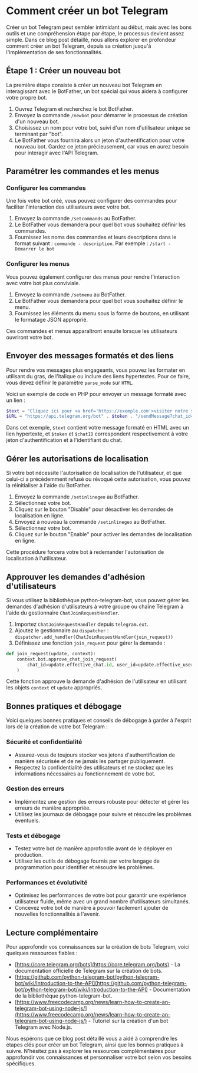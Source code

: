 # Comment créer un bot Telegram

Créer un bot Telegram peut sembler intimidant au début, mais avec les bons outils et une compréhension étape par étape, le processus devient assez simple. Dans ce blog post détaillé, nous allons explorer en profondeur comment créer un bot Telegram, depuis sa création jusqu'à l'implémentation de ses fonctionnalités.

## Étape 1 : Créer un nouveau bot

La première étape consiste à créer un nouveau bot Telegram en interagissant avec le BotFather, un bot spécial qui vous aidera à configurer votre propre bot.

1. Ouvrez Telegram et recherchez le bot BotFather.
2. Envoyez la commande `/newbot` pour démarrer le processus de création d'un nouveau bot.
3. Choisissez un nom pour votre bot, suivi d'un nom d'utilisateur unique se terminant par "bot".
4. Le BotFather vous fournira alors un jeton d'authentification pour votre nouveau bot. Gardez ce jeton précieusement, car vous en aurez besoin pour interagir avec l'API Telegram.

## Paramétrer les commandes et les menus

### Configurer les commandes

Une fois votre bot créé, vous pouvez configurer des commandes pour faciliter l'interaction des utilisateurs avec votre bot.

1. Envoyez la commande `/setcommands` au BotFather.
2. Le BotFather vous demandera pour quel bot vous souhaitez définir les commandes.
3. Fournissez les noms des commandes et leurs descriptions dans le format suivant : `commande - description`.
   Par exemple : `/start - Démarrer le bot`

### Configurer les menus

Vous pouvez également configurer des menus pour rendre l'interaction avec votre bot plus conviviale.

1. Envoyez la commande `/setmenu` au BotFather.
2. Le BotFather vous demandera pour quel bot vous souhaitez définir le menu.
3. Fournissez les éléments du menu sous la forme de boutons, en utilisant le formatage JSON approprié.

Ces commandes et menus apparaîtront ensuite lorsque les utilisateurs ouvriront votre bot.

## Envoyer des messages formatés et des liens

Pour rendre vos messages plus engageants, vous pouvez les formater en utilisant du gras, de l'italique ou inclure des liens hypertextes. Pour ce faire, vous devez définir le paramètre `parse_mode` sur `HTML`.

Voici un exemple de code en PHP pour envoyer un message formaté avec un lien :

```php
$text = "Cliquez ici pour <a href='https://exemple.com'>visiter notre site</a>";
$URL = "https://api.telegram.org/bot" . $token . "/sendMessage?chat_id=" . $chatID . "&text=" . urlencode($text) . "&parse_mode=HTML";
```

Dans cet exemple, `$text` contient votre message formaté en HTML avec un lien hypertexte, et `$token` et `$chatID` correspondent respectivement à votre jeton d'authentification et à l'identifiant du chat.

## Gérer les autorisations de localisation

Si votre bot nécessite l'autorisation de localisation de l'utilisateur, et que celui-ci a précédemment refusé ou révoqué cette autorisation, vous pouvez la réinitialiser à l'aide du BotFather.

1. Envoyez la commande `/setinlinegeo` au BotFather.
2. Sélectionnez votre bot.
3. Cliquez sur le bouton "Disable" pour désactiver les demandes de localisation en ligne.
4. Envoyez à nouveau la commande `/setinlinegeo` au BotFather.
5. Sélectionnez votre bot.
6. Cliquez sur le bouton "Enable" pour activer les demandes de localisation en ligne.

Cette procédure forcera votre bot à redemander l'autorisation de localisation à l'utilisateur.

## Approuver les demandes d'adhésion d'utilisateurs

Si vous utilisez la bibliothèque python-telegram-bot, vous pouvez gérer les demandes d'adhésion d'utilisateurs à votre groupe ou chaîne Telegram à l'aide du gestionnaire `ChatJoinRequestHandler`.

1. Importez `ChatJoinRequestHandler` depuis `telegram.ext`.
2. Ajoutez le gestionnaire au `dispatcher` : `dispatcher.add_handler(ChatJoinRequestHandler(join_request))`
3. Définissez une fonction `join_request` pour gérer la demande :

```python
def join_request(update, context):
    context.bot.approve_chat_join_request(
        chat_id=update.effective_chat.id, user_id=update.effective_user.id
    )
```

Cette fonction approuve la demande d'adhésion de l'utilisateur en utilisant les objets `context` et `update` appropriés.

## Bonnes pratiques et débogage

Voici quelques bonnes pratiques et conseils de débogage à garder à l'esprit lors de la création de votre bot Telegram :

### Sécurité et confidentialité

- Assurez-vous de toujours stocker vos jetons d'authentification de manière sécurisée et de ne jamais les partager publiquement.
- Respectez la confidentialité des utilisateurs et ne stockez que les informations nécessaires au fonctionnement de votre bot.

### Gestion des erreurs

- Implémentez une gestion des erreurs robuste pour détecter et gérer les erreurs de manière appropriée.
- Utilisez les journaux de débogage pour suivre et résoudre les problèmes éventuels.

### Tests et débogage

- Testez votre bot de manière approfondie avant de le déployer en production.
- Utilisez les outils de débogage fournis par votre langage de programmation pour identifier et résoudre les problèmes.

### Performances et évolutivité

- Optimisez les performances de votre bot pour garantir une expérience utilisateur fluide, même avec un grand nombre d'utilisateurs simultanés.
- Concevez votre bot de manière à pouvoir facilement ajouter de nouvelles fonctionnalités à l'avenir.

## Lecture complémentaire

Pour approfondir vos connaissances sur la création de bots Telegram, voici quelques ressources fiables :

- [https://core.telegram.org/bots](https://core.telegram.org/bots) - La documentation officielle de Telegram sur la création de bots.
- [https://github.com/python-telegram-bot/python-telegram-bot/wiki/Introduction-to-the-API](https://github.com/python-telegram-bot/python-telegram-bot/wiki/Introduction-to-the-API) - Documentation de la bibliothèque python-telegram-bot.
- [https://www.freecodecamp.org/news/learn-how-to-create-an-telegram-bot-using-node-js/](https://www.freecodecamp.org/news/learn-how-to-create-an-telegram-bot-using-node-js/) - Tutoriel sur la création d'un bot Telegram avec Node.js.

Nous espérons que ce blog post détaillé vous a aidé à comprendre les étapes clés pour créer un bot Telegram, ainsi que les bonnes pratiques à suivre. N'hésitez pas à explorer les ressources complémentaires pour approfondir vos connaissances et personnaliser votre bot selon vos besoins spécifiques.